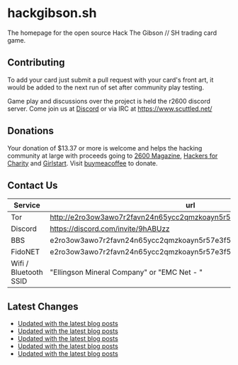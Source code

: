 # hackgibson.sh
The homepage for the open source Hack The Gibson // SH trading card game.


## Contributing

To add your card just submit a pull request with your card's front art, it would be added to the next run of set after community play testing.

Game play and discussions over the project is held the r2600 discord server. Come join us at [Discord](https://discord.com/invite/9hABUzz) or via IRC at https://www.scuttled.net/


## Donations

Your donation of $13.37 or more is welcome and helps the hacking community at large with proceeds going to [2600 Magazine](https://2600.com/), [Hackers for Charity](https://hackersforcharity.org) and [Girlstart](https://girlstart.org).  Visit [buymeacoffee](https://www.buymeacoffee.com/hackgibson.sh) to donate.


## Contact Us

Service | url
-|-
Tor | http://e2ro3ow3awo7r2favn24n65ycc2qmzkoayn5r57e3f56nvjwdcgg32ad.onion
Discord | https://discord.com/invite/9hABUzz
BBS | e2ro3ow3awo7r2favn24n65ycc2qmzkoayn5r57e3f56nvjwdcgg32ad.onion:23
FidoNET | e2ro3ow3awo7r2favn24n65ycc2qmzkoayn5r57e3f56nvjwdcgg32ad.onion:24554
Wifi / Bluetooth SSID | "Ellingson Mineral Company" or "EMC Net - <fidonet address>"

## Latest Changes
<!-- BLOG-POST-LIST:START -->
- [Updated with the latest blog posts](https://github.com/DFW2600/hackgibson.sh/commit/ceeee09181be2eff5f4d591bfa7fafd8368fdd18)
- [Updated with the latest blog posts](https://github.com/DFW2600/hackgibson.sh/commit/aa2251e63c71f12e2f6391480772512f7a5a8ba7)
- [Updated with the latest blog posts](https://github.com/DFW2600/hackgibson.sh/commit/0549588d98189cab466a35a6af197fe1745ebe51)
- [Updated with the latest blog posts](https://github.com/DFW2600/hackgibson.sh/commit/5cb4300baca99f80b7a51ad603406fbb7adbf394)
- [Updated with the latest blog posts](https://github.com/DFW2600/hackgibson.sh/commit/9da815b28a13a14dde3cc459fca48f6dc84f62e4)
<!-- BLOG-POST-LIST:END -->
